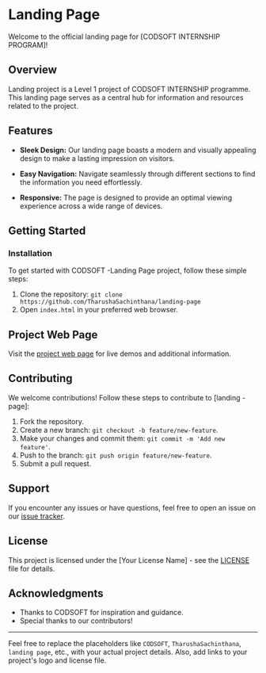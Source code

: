 
# Landing Page

Welcome to the official landing page for [CODSOFT INTERNSHIP PROGRAM]!

## Overview

Landing project is a Level 1 project of CODSOFT INTERNSHIP programme. This landing page serves as a central hub for information and resources related to the project.

## Features

- **Sleek Design:** Our landing page boasts a modern and visually appealing design to make a lasting impression on visitors.
  
- **Easy Navigation:** Navigate seamlessly through different sections to find the information you need effortlessly.
  
- **Responsive:** The page is designed to provide an optimal viewing experience across a wide range of devices.

## Getting Started

### Installation

To get started with CODSOFT -Landing Page project, follow these simple steps:

1. Clone the repository: `git clone https://github.com/TharushaSachinthana/landing-page`
2. Open `index.html` in your preferred web browser.

## Project Web Page

Visit the [project web page](https://tharushasachinthana.github.io/Landing-page/) for live demos and additional information.

## Contributing

We welcome contributions! Follow these steps to contribute to [landing -page]:

1. Fork the repository.
2. Create a new branch: `git checkout -b feature/new-feature`.
3. Make your changes and commit them: `git commit -m 'Add new feature'`.
4. Push to the branch: `git push origin feature/new-feature`.
5. Submit a pull request.

## Support

If you encounter any issues or have questions, feel free to open an issue on our [issue tracker](https://github.com/TharushaSachinthana/landing-page/issues).

## License

This project is licensed under the [Your License Name] - see the [LICENSE](LICENSE) file for details.

## Acknowledgments

- Thanks to CODSOFT for inspiration and guidance.
- Special thanks to our contributors!

---

Feel free to replace the placeholders like `CODSOFT`, `TharushaSachinthana`, `landing page`, etc., with your actual project details. Also, add links to your project's logo and license file.
